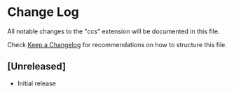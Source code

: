 # Change Log

All notable changes to the "ccs" extension will be documented in this file.

Check [Keep a Changelog](http://keepachangelog.com/) for recommendations on how to structure this file.

## [Unreleased]

- Initial release